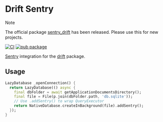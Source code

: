 # Drift Sentry

> [!NOTE]
> The official package [sentry_drift](https://pub.dev/packages/sentry_drift) has been released.
> Please use this for new projects.

[![CI](https://github.com/utisam/drift_sentry/actions/workflows/ci.yml/badge.svg)](https://github.com/utisam/drift_sentry/actions/workflows/ci.yml)
[![pub package](https://img.shields.io/pub/v/drift_sentry.svg)](https://pub.dev/packages/drift_sentry)

[Sentry](https://sentry.io/) integration for the [drift](https://pub.dev/packages/drift) package.

## Usage

```dart
LazyDatabase _openConnection() {
  return LazyDatabase(() async {
    final dbFolder = await getApplicationDocumentsDirectory();
    final file = File(p.join(dbFolder.path, 'db.sqlite'));
    // Use .addSentry() to wrap QueryExecutor
    return NativeDatabase.createInBackground(file).addSentry();
  });
}
```
